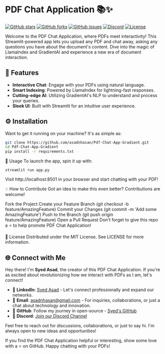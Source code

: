 # PDF Chat Application 📚✨

[![GitHub stars](https://img.shields.io/github/stars/asadnhasan/Pdf-Chat-App-Gradient)](https://github.com/asadnhasan/Pdf-Chat-App-Gradient/stargazers)
[![GitHub forks](https://img.shields.io/github/forks/asadnhasan/Pdf-Chat-App-Gradient)](https://github.com/asadnhasan/Pdf-Chat-App-Gradient/network)
[![GitHub issues](https://img.shields.io/github/issues/asadnhasan/Pdf-Chat-App-Gradient)](https://github.com/asadnhasan/Pdf-Chat-App-Gradient/issues)
[![Discord](https://img.shields.io/discord/your-server-ID?color=%237289DA&label=Discord&logo=discord&logoColor=white&style=flat-square)](https://discord.gg/EytJtd4dW4)
[![License](https://img.shields.io/github/license/asadnhasan/Pdf-Chat-App-Gradient)](LICENSE)

Welcome to the PDF Chat Application, where PDFs meet interactivity! This Streamlit-powered app lets you upload any PDF and chat away, asking any questions you have about the document's content. Dive into the magic of LlamaIndex and GradientAI and experience a new era of document interaction.

## 🌟 Features

- **Interactive Chat**: Engage with your PDFs using natural language.
- **Smart Indexing**: Powered by LlamaIndex for lightning-fast responses.
- **Cutting-edge AI**: Utilizing GradientAI's NLP to understand and process your queries.
- **Sleek UI**: Built with Streamlit for an intuitive user experience.

## ⚙️ Installation

Want to get it running on your machine? It's as simple as:

```bash
git clone https://github.com/asadnhasan/Pdf-Chat-App-Gradient.git
cd Pdf-Chat-App-Gradient
pip install -r requirements.txt
```


🚀 Usage
To launch the app, spin it up with:
```
streamlit run app.py
```
Visit http://localhost:8501 in your browser and start chatting with your PDF!

💡 How to Contribute
Got an idea to make this even better? Contributions are welcome!

Fork the Project
Create your Feature Branch (git checkout -b feature/AmazingFeature)
Commit your Changes (git commit -m 'Add some AmazingFeature')
Push to the Branch (git push origin feature/AmazingFeature)
Open a Pull Request
Don't forget to give this repo a ⭐ to help promote PDF Chat Application!

📝 License
Distributed under the MIT License. See LICENSE for more information.

## 🌐 Connect with Me

Hey there! I'm **Syed Asad**, the creator of this PDF Chat Application. If you're as excited about revolutionizing how we interact with PDFs as I am, let's connect! 

- 🌟 **LinkedIn**: [Syed Asad](https://www.linkedin.com/in/syed-asad-76815246/) - Let's connect professionally and expand our networks.
- 📧 **Email**: [asadnhasan@gmail.com](mailto:asadnhasan@gmail.com) - For inquiries, collaborations, or just a chat about technology and innovation.
- 🚀 **GitHub**: Follow my journey in open-source - [Syed's GitHub](https://github.com/asadnhasan)
- 💬 **Discord**: [Join our Discord Channel](https://discord.gg/EytJtd4dW4)

Feel free to reach out for discussions, collaborations, or just to say hi. I'm always open to new ideas and opportunities!


If you find the PDF Chat Application helpful or interesting, show some love with a ⭐ on GitHub. Happy chatting with your PDFs!
